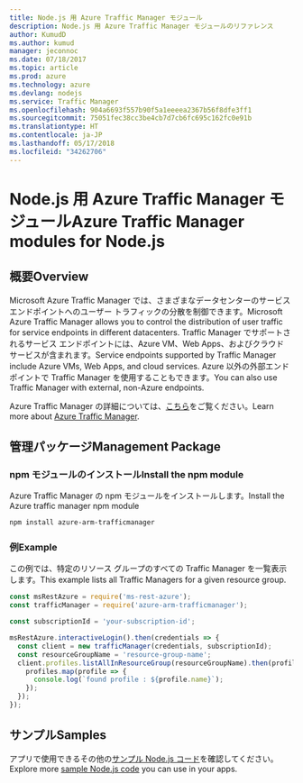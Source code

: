 ```yaml
---
title: Node.js 用 Azure Traffic Manager モジュール
description: Node.js 用 Azure Traffic Manager モジュールのリファレンス
author: KumudD
ms.author: kumud
manager: jeconnoc
ms.date: 07/18/2017
ms.topic: article
ms.prod: azure
ms.technology: azure
ms.devlang: nodejs
ms.service: Traffic Manager
ms.openlocfilehash: 904a6693f557b90f5a1eeeea2367b56f8dfe3ff1
ms.sourcegitcommit: 75051fec38cc3be4cb7d7cb6fc695c162fc0e91b
ms.translationtype: HT
ms.contentlocale: ja-JP
ms.lasthandoff: 05/17/2018
ms.locfileid: "34262706"
---
```

# <a name="azure-traffic-manager-modules-for-nodejs"></a><span data-ttu-id="f0d06-103">Node.js 用 Azure Traffic Manager モジュール</span><span class="sxs-lookup"><span data-stu-id="f0d06-103">Azure Traffic Manager modules for Node.js</span></span>

## <a name="overview"></a><span data-ttu-id="f0d06-104">概要</span><span class="sxs-lookup"><span data-stu-id="f0d06-104">Overview</span></span>

<span data-ttu-id="f0d06-105">Microsoft Azure Traffic Manager では、さまざまなデータセンターのサービス エンドポイントへのユーザー トラフィックの分散を制御できます。</span><span class="sxs-lookup"><span data-stu-id="f0d06-105">Microsoft Azure Traffic Manager allows you to control the distribution of user traffic for service endpoints in different datacenters.</span></span> <span data-ttu-id="f0d06-106">Traffic Manager でサポートされるサービス エンドポイントには、Azure VM、Web Apps、およびクラウド サービスが含まれます。</span><span class="sxs-lookup"><span data-stu-id="f0d06-106">Service endpoints supported by Traffic Manager include Azure VMs, Web Apps, and cloud services.</span></span> <span data-ttu-id="f0d06-107">Azure 以外の外部エンドポイントで Traffic Manager を使用することもできます。</span><span class="sxs-lookup"><span data-stu-id="f0d06-107">You can also use Traffic Manager with external, non-Azure endpoints.</span></span>

<span data-ttu-id="f0d06-108">Azure Traffic Manager の詳細については、[こちら](https://docs.microsoft.com/azure/traffic-manager/traffic-manager-overview)をご覧ください。</span><span class="sxs-lookup"><span data-stu-id="f0d06-108">Learn more about [Azure Traffic Manager](https://docs.microsoft.com/azure/traffic-manager/traffic-manager-overview).</span></span>

## <a name="management-package"></a><span data-ttu-id="f0d06-109">管理パッケージ</span><span class="sxs-lookup"><span data-stu-id="f0d06-109">Management Package</span></span>

### <a name="install-the-npm-module"></a><span data-ttu-id="f0d06-110">npm モジュールのインストール</span><span class="sxs-lookup"><span data-stu-id="f0d06-110">Install the npm module</span></span>

<span data-ttu-id="f0d06-111">Azure Traffic Manager の npm モジュールをインストールします。</span><span class="sxs-lookup"><span data-stu-id="f0d06-111">Install the Azure traffic manager npm module</span></span>

```bash
npm install azure-arm-trafficmanager
```

### <a name="example"></a><span data-ttu-id="f0d06-112">例</span><span class="sxs-lookup"><span data-stu-id="f0d06-112">Example</span></span>

<span data-ttu-id="f0d06-113">この例では、特定のリソース グループのすべての Traffic Manager を一覧表示します。</span><span class="sxs-lookup"><span data-stu-id="f0d06-113">This example lists all Traffic Managers for a given resource group.</span></span>

```javascript
const msRestAzure = require('ms-rest-azure');
const trafficManager = require('azure-arm-trafficmanager');

const subscriptionId = 'your-subscription-id';

msRestAzure.interactiveLogin().then(credentials => {
  const client = new trafficManager(credentials, subscriptionId);
  const resourceGroupName = 'resource-group-name';
  client.profiles.listAllInResourceGroup(resourceGroupName).then(profiles => {
    profiles.map(profile => {
      console.log(`found profile : ${profile.name}`);
    });
  });
});
```

## <a name="samples"></a><span data-ttu-id="f0d06-114">サンプル</span><span class="sxs-lookup"><span data-stu-id="f0d06-114">Samples</span></span>

<span data-ttu-id="f0d06-115">アプリで使用できるその他の[サンプル Node.js コード](https://azure.microsoft.com/resources/samples/?platform=nodejs)を確認してください。</span><span class="sxs-lookup"><span data-stu-id="f0d06-115">Explore more [sample Node.js code](https://azure.microsoft.com/resources/samples/?platform=nodejs) you can use in your apps.</span></span>
